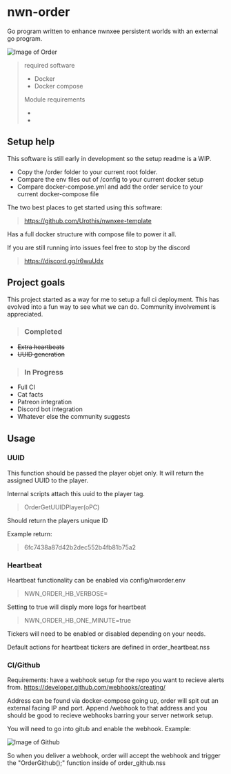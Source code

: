 # nwn-order
Go program written to enhance nwnxee persistent worlds with an external go program.

![Image of Order](https://github.com/Urothis/nwn-order/blob/master/documentation/Screenshot.png)

> required software
> - Docker
> - Docker compose
>
> Module requirements
> - [Neverwinter Nights enhanced edition]:https://www.beamdog.com/products/neverwinter-nights-enhanced-edition
> - [NWNXEE]:https://nwnx.io/

## Setup help
This software is still early in development so the setup readme is a WIP. 

- Copy the /order folder to your current root folder.
- Compare the env files out of /config to your current docker setup
- Compare docker-compose.yml and add the order service to your current docker-compose file

The two best places to get started using this software:
> https://github.com/Urothis/nwnxee-template

Has a full docker structure with compose file to power it all. 
 
If you are still running into issues feel free to stop by the discord

> https://discord.gg/r6wuUdx

## Project goals
This project started as a way for me to setup a full ci deployment.
This has evolved into a fun way to see what we can do.
Community involvement is appreciated.   
    
>### Completed
- ~~Extra heartbeats~~ 
- ~~UUID generation~~ 

>### In Progress
- Full CI
- Cat facts
- Patreon integration
- Discord bot integration
- Whatever else the community suggests


## Usage
### UUID
This function should be passed the player objet only.
It will return the assigned UUID to the player.

Internal scripts attach this uuid to the player tag.
> OrderGetUUIDPlayer(oPC)

Should return the players unique ID

Example return:
> 6fc7438a87d42b2dec552b4fb81b75a2

### Heartbeat
Heartbeat functionality can be enabled via config/nworder.env

>NWN_ORDER_HB_VERBOSE=

Setting to true will disply more logs for heartbeat

>NWN_ORDER_HB_ONE_MINUTE=true

Tickers will need to be enabled or disabled depending on your needs.

Default actions for heartbeat tickers are defined in order_heartbeat.nss

### CI/Github
Requirements:
have a webhook setup for the repo you want to recieve alerts from.
https://developer.github.com/webhooks/creating/

Address can be found via docker-compose going up, order will spit out an external facing IP and port.
Append /webhook to that address and you should be good to recieve webhooks barring your server network setup.

You will need to go into gitub and enable the webhook.
Example:

![Image of Github](https://github.com/Urothis/nwn-order/blob/master/documentation/Github_Screenshot.png)

So when you deliver a webhook, order will accept the webhook and trigger the 
"OrderGithub();"
function inside of order_github.nss